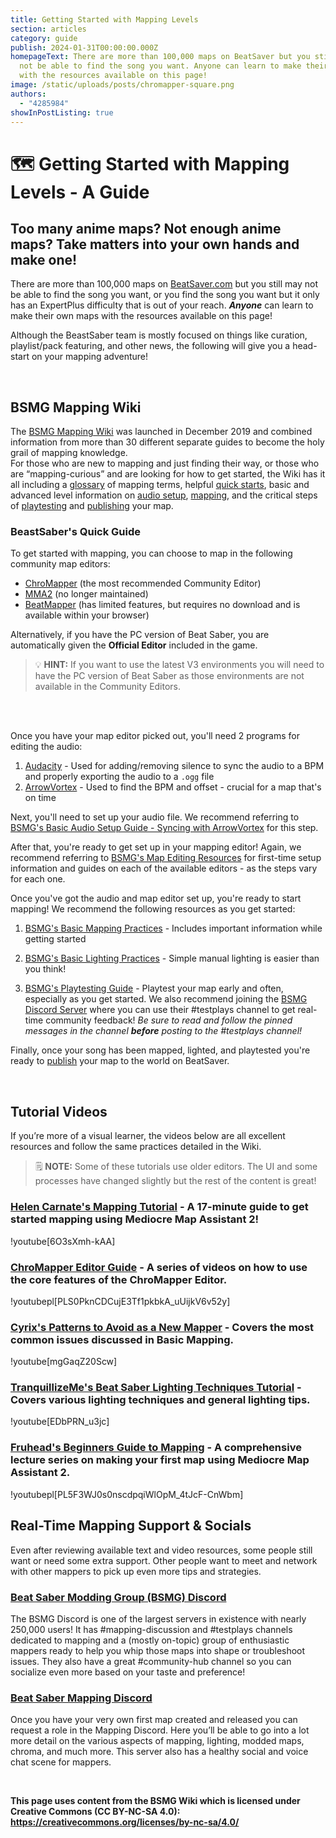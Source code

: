 ```yaml
---
title: Getting Started with Mapping Levels
section: articles
category: guide
publish: 2024-01-31T00:00:00.000Z
homepageText: There are more than 100,000 maps on BeatSaver but you still may
  not be able to find the song you want. Anyone can learn to make their own maps
  with the resources available on this page!
image: /static/uploads/posts/chromapper-square.png
authors:
  - "4285984"
showInPostListing: true
---
```


# 🗺️ Getting Started with Mapping Levels - A Guide

## Too many anime maps? Not enough anime maps? Take matters into your own hands and make one!

There are more than 100,000 maps on [BeatSaver.com](https://beatsaver.com) but you still may not be able to find the song you want, or you find the song you want but it only has an ExpertPlus difficulty that is out of your reach. **_Anyone_** can learn to make their own maps with the resources available on this page!

Although the BeastSaber team is mostly focused on things like curation, playlist/pack featuring, and other news, the following will give you a head-start on your mapping adventure!

<br />

## BSMG Mapping Wiki 

The [BSMG Mapping Wiki](https://bsmg.wiki/mapping/) was launched in December 2019 and combined information from more than 30 different separate guides to become the holy grail of mapping knowledge.
\
For those who are new to mapping and just finding their way, or those who are “mapping-curious” and are looking for how to get started, the Wiki has it all including a [glossary](https://bsmg.wiki/mapping/glossary.html) of mapping terms, helpful [quick starts](https://bsmg.wiki/mapping/#mapping-quick-start), basic and advanced level information on [audio setup](https://bsmg.wiki/mapping/#audio-editing-resources), [mapping](https://bsmg.wiki/mapping/#mapping-practices), and the critical steps of [playtesting](https://bsmg.wiki/mapping/#playtesting) and [publishing](https://bsmg.wiki/mapping/#publishing-songs) your map.

### BeastSaber's Quick Guide

To get started with mapping, you can choose to map in the following community map editors:

- [ChroMapper](https://cm.topc.at/dl) (the most recommended Community Editor)
- [MMA2](https://git.bsmg.dev/Top_Cat/MediocreMapAssistant2/releases/tag/4.8.4) (no longer maintained)
- [BeatMapper](https://beatmapper.app/) (has limited features, but requires no download and is available within your browser)

Alternatively, if you have the PC version of Beat Saber, you are automatically given the **Official Editor** included in the game.

> 💡 **HINT:** If you want to use the latest V3 environments you will need to have the PC version of Beat Saber as those environments are not available in the Community Editors.

<br />

<br />

Once you have your map editor picked out, you'll need 2 programs for editing the audio:

1. [Audacity](https://www.audacityteam.org/) - Used for adding/removing silence to sync the audio to a BPM and properly exporting the audio to a `.ogg` file
2. [ArrowVortex](https://arrowvortex.ddrnl.com/) - Used to find the BPM and offset - crucial for a map that's on time

Next, you'll need to set up your audio file. We recommend referring to [BSMG's Basic Audio Setup Guide - Syncing with ArrowVortex](https://bsmg.wiki/mapping/basic-audio.html#sync-using-arrow-vortex) for this step.

After that, you're ready to get set up in your mapping editor! Again, we recommend referring to [BSMG's Map Editing Resources](https://bsmg.wiki/mapping/#map-editing-resources) for first-time setup information and guides on each of the available editors - as the steps vary for each one.

Once you've got the audio and map editor set up, you're ready to start mapping! We recommend the following resources as you get started:

1. [BSMG's Basic Mapping Practices](https://bsmg.wiki/mapping/basic-mapping.html) - Includes important information while getting started

2. [BSMG's Basic Lighting Practices](https://bsmg.wiki/mapping/basic-lighting.html) - Simple manual lighting is easier than you think!

3. [BSMG's Playtesting Guide](https://bsmg.wiki/mapping/#playtesting) - Playtest your map early and often, especially as you get started. We also recommend joining the [BSMG Discord Server](https://discord.gg/beatsabermods) where you can use their #testplays channel to get real-time community feedback! *Be sure to read and follow the pinned messages in the channel **before** posting to the #testplays channel!*

Finally, once your song has been mapped, lighted, and playtested you're ready to [publish](https://bsmg.wiki/mapping/#publishing-songs) your map to the world on BeatSaver.

<br />

## Tutorial Videos

If you’re more of a visual learner, the videos below are all excellent resources and follow the same practices detailed in the Wiki. 

> 🗒️ **NOTE:** Some of these tutorials use older editors. The UI and some processes have changed slightly but the rest of the content is great!

### [Helen Carnate's Mapping Tutorial](https://www.youtube.com/watch?v=6O3sXmh-kAA) - A 17-minute guide to get started mapping using Mediocre Map Assistant 2!

!youtube[6O3sXmh-kAA]

### [ChroMapper Editor Guide](https://youtube.com/playlist?list=PLS0PknCDCujE3Tf1pkbkA_uUijkV6v52y) - A series of videos on how to use the core features of the ChroMapper Editor.

!youtubepl[PLS0PknCDCujE3Tf1pkbkA_uUijkV6v52y]

### [Cyrix's Patterns to Avoid as a New Mapper](https://www.youtube.com/watch?v=mgGaqZ20Scw) - Covers the most common issues discussed in Basic Mapping.

!youtube[mgGaqZ20Scw]

### [TranquillizeMe's Beat Saber Lighting Techniques Tutorial](https://www.youtube.com/watch?v=EDbPRN_u3jc) - Covers various lighting techniques and general lighting tips.

!youtube[EDbPRN_u3jc]

### [Fruhead's Beginners Guide to Mapping](https://www.youtube.com/playlist?list=PL5F3WJ0s0nscdpqiWlOpM_4tJcF-CnWbm) - A comprehensive lecture series on making your first map using Mediocre Map Assistant 2.

!youtubepl[PL5F3WJ0s0nscdpqiWlOpM_4tJcF-CnWbm]

## Real-Time Mapping Support & Socials

Even after reviewing available text and video resources, some people still want or need some extra support. Other people want to meet and network with other mappers to pick up even more tips and strategies.

### [Beat Saber Modding Group (BSMG) Discord](https://discord.gg/beatsabermods)

The BSMG Discord is one of the largest servers in existence with nearly 250,000 users! It has #mapping-discussion and #testplays channels dedicated to mapping and a (mostly on-topic) group of enthusiastic mappers ready to help you whip those maps into shape or troubleshoot issues. They also have a great #community-hub channel so you can socialize even more based on your taste and preference!

### [Beat Saber Mapping Discord](https://discord.gg/ArT4BTQ)

Once you have your very own first map created and released you can request a role in the Mapping Discord. Here you’ll be able to go into a lot more detail on the various aspects of mapping, lighting, modded maps, chroma, and much more. This server also has a healthy social and voice chat scene for mappers.

<br />

**This page uses content from the BSMG Wiki which is licensed under Creative Commons (CC BY-NC-SA 4.0): https://creativecommons.org/licenses/by-nc-sa/4.0/**
